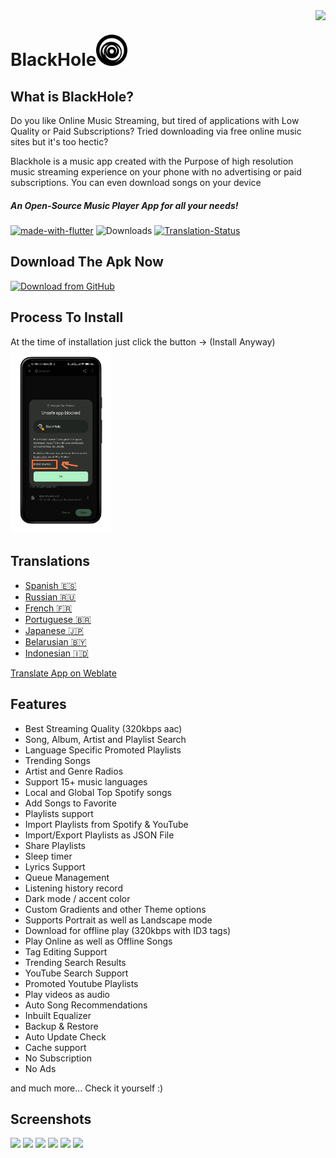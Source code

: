 <img align="right" src="https://media3.giphy.com/media/tqfS3mgQU28ko/giphy.gif?cid=ecf05e47a88n7gdy9a14c7a7y9ah9es7n4eeggis3vn3ow7i&ep=v1_gifs_search&rid=giphy.gif&ct=g" height="280px" width="auto">

<h1 align="left">BlackHole<img src="https://github.com/abhayanigam/flutter_projects_and_practice/blob/master/Projects/BlackHole/assets/ic_launcher.png" width="50px"></h1>

## What is BlackHole?

Do you like Online Music Streaming, but tired of applications with Low Quality or Paid Subscriptions?
Tried downloading via free online music sites but it's too hectic?

Blackhole is a music app created with the Purpose of high resolution music streaming experience on 
your phone with no advertising or paid subscriptions. You can even download songs on your device 

<h5><b>An Open-Source Music Player App for all your needs!</b></h5>

[![made-with-flutter](https://img.shields.io/badge/Made%20with-Flutter-1f425f.svg)](https://flutter.dev/) ![Downloads](https://img.shields.io/github/downloads/Sangwan5688/BlackHole/total)
[![Translation-Status](https://hosted.weblate.org/widgets/blackhole/-/translations/svg-badge.svg)](https://hosted.weblate.org/engage/blackhole/)

## Download The Apk Now 
[<img src="https://user-images.githubusercontent.com/663460/26973090-f8fdc986-4d14-11e7-995a-e7c5e79ed925.png"
     alt="Download from GitHub"
     height="90">](https://github.com/abhayanigam/flutter_projects_and_practice/releases/download/V1.0.0/app-release.apk)
     
## Process To Install
At the time of installation just click the button -> (Install Anyway)
<img src="https://github.com/abhayanigam/flutter_projects_and_practice/blob/master/Projects/BlackHole/assets/howToinstall.png?raw=true" width="32%">

## Translations

- [Spanish :es:](/README.ES.md)
- [Russian :ru:](/README.RU.md)
- [French :fr:](/README.FR.md)
- [Portuguese :brazil:](/README.PT.md)
- [Japanese :jp:](/README.JA.md)
- [Belarusian :belarus:](/README.BE.md)
- [Indonesian :indonesia:](/README.ID.md)

[Translate App on Weblate](https://hosted.weblate.org/projects/blackhole/translations/)

## Features

- Best Streaming Quality (320kbps aac)
- Song, Album, Artist and Playlist Search
- Language Specific Promoted Playlists
- Trending Songs
- Artist and Genre Radios
- Support 15+ music languages
- Local and Global Top Spotify songs
- Add Songs to Favorite
- Playlists support
- Import Playlists from Spotify & YouTube
- Import/Export Playlists as JSON File
- Share Playlists
- Sleep timer
- Lyrics Support
- Queue Management
- Listening history record
- Dark mode / accent color
- Custom Gradients and other Theme options
- Supports Portrait as well as Landscape mode
- Download for offline play (320kbps with ID3 tags)
- Play Online as well as Offline Songs
- Tag Editing Support
- Trending Search Results
- YouTube Search Support
- Promoted Youtube Playlists
- Play videos as audio
- Auto Song Recommendations
- Inbuilt Equalizer
- Backup & Restore
- Auto Update Check
- Cache support
- No Subscription
- No Ads

and much more...
Check it yourself :)

## Screenshots

<img src="https://github.com/Sangwan5688/BlackHole/blob/main/fastlane/metadata/android/en-US/images/phoneScreenshots/1.png?raw=true" width="32%"> <img src="https://github.com/Sangwan5688/BlackHole/blob/main/fastlane/metadata/android/en-US/images/phoneScreenshots/2.png?raw=true" width="32%"> <img src="https://github.com/Sangwan5688/BlackHole/blob/main/fastlane/metadata/android/en-US/images/phoneScreenshots/3.png?raw=true" width="32%"> <img src="https://github.com/Sangwan5688/BlackHole/blob/main/fastlane/metadata/android/en-US/images/phoneScreenshots/4.png?raw=true" width="32%"> <img src="https://github.com/Sangwan5688/BlackHole/blob/main/fastlane/metadata/android/en-US/images/phoneScreenshots/5.png?raw=true" width="32%"> <img src="https://github.com/Sangwan5688/BlackHole/blob/main/fastlane/metadata/android/en-US/images/phoneScreenshots/6.png?raw=true" width="32%">
